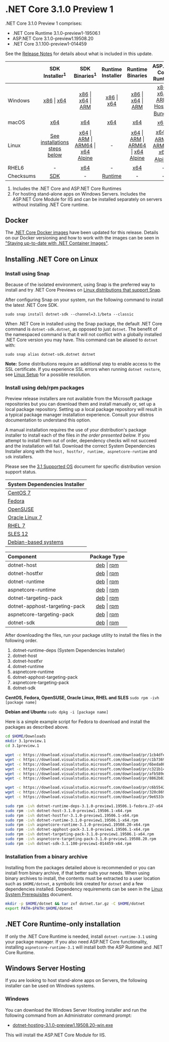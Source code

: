 # .NET Core 3.1.0 Preview 1

.NET Core 3.1.0 Preview 1 comprises:

* .NET Core Runtime 3.1.0-preview1-19506.1
* ASP.NET Core 3.1.0-preview1.19508.20
* .NET Core 3.1.100-preview1-014459

See the [Release Notes][release-notes] for details about what is included in this update.

|           | SDK Installer<sup>1</sup>                        | SDK Binaries<sup>1</sup>                 | Runtime Installer                                        | Runtime Binaries                                 | ASP.NET Core Runtime           |
| --------- | :------------------------------------------:     | :----------------------:                 | :---------------------------:                            | :-------------------------:                      | :-----------------:            |
| Windows   | [x86][dotnet-sdk-win-x86.exe] \| [x64][dotnet-sdk-win-x64.exe] | [x86][dotnet-sdk-win-x86.zip] \| [x64][dotnet-sdk-win-x64.zip] \| [ARM][dotnet-sdk-win-arm.zip] | [x86][dotnet-runtime-win-x86.exe] \| [x64][dotnet-runtime-win-x64.exe] | [x86][dotnet-runtime-win-x86.zip] \| [x64][dotnet-runtime-win-x64.zip] \| [ARM][dotnet-runtime-win-arm.zip] | [x86][aspnetcore-runtime-win-x86.exe] \| [x64][aspnetcore-runtime-win-x64.exe] \| [ARM][aspnetcore-runtime-win-arm.zip] \| <br/> [Hosting Bundle][dotnet-hosting-win.exe]<sup>2</sup> |
| macOS     | [x64][dotnet-sdk-osx-x64.pkg]  | [x64][dotnet-sdk-osx-x64.tar.gz]     | [x64][dotnet-runtime-osx-x64.pkg] | [x64][dotnet-runtime-osx-x64.tar.gz] | [x64][aspnetcore-runtime-osx-x64.tar.gz]<sup>1</sup>
| Linux     | [See installations steps below][linux-install]   | [x64][dotnet-sdk-linux-x64.tar.gz] \| [ARM][dotnet-sdk-linux-arm.tar.gz] \| [ARM64][dotnet-sdk-linux-arm64.tar.gz] \| [x64 Alpine][dotnet-sdk-linux-musl-x64.tar.gz] | - | [x64][dotnet-runtime-linux-x64.tar.gz] \| [ARM][dotnet-runtime-linux-arm.tar.gz] \| [ARM64][dotnet-runtime-linux-arm64.tar.gz] \| [x64 Alpine][dotnet-runtime-linux-musl-x64.tar.gz] | [x64][aspnetcore-runtime-linux-x64.tar.gz]<sup>1</sup>  \| [ARM][aspnetcore-runtime-linux-arm.tar.gz]<sup>1</sup> \| [ARM64][aspnetcore-runtime-linux-arm64.tar.gz] \| [x64 Alpine][aspnetcore-runtime-linux-musl-x64.tar.gz]<sup>1</sup> |
| RHEL6     | -                                                | [x64][dotnet-sdk-rhel.6-x64.tar.gz]                    | -                                                        | [x64][dotnet-runtime-rhel.6-x64.tar.gz] | - |
| Checksums | [SDK][checksums-sdk]                             | -                                        | [Runtime][checksums-runtime]                             | - | - |

1. Includes the .NET Core and ASP.NET Core Runtimes
2. For hosting stand-alone apps on Windows Servers. Includes the ASP.NET Core Module for IIS and can be installed separately on servers without installing .NET Core runtime.

## Docker

The [.NET Core Docker images](https://hub.docker.com/r/microsoft/dotnet/) have been updated for this release. Details on our Docker versioning and how to work with the images can be seen in ["Staying up-to-date with .NET Container Images"](https://devblogs.microsoft.com/dotnet/staying-up-to-date-with-net-container-images/).

## Installing .NET Core on Linux

### Install using Snap

Because of the isolated environment, using Snap is the preferred way to install and try .NET Core Previews on [Linux distributions that support Snap](https://docs.snapcraft.io/installing-snapd/6735).

After configuring Snap on your system, run the following command to install the latest .NET Core SDK.

`sudo snap install dotnet-sdk --channel=3.1/beta --classic`

When .NET Core in installed using the Snap package, the default .NET Core command is `dotnet-sdk.dotnet`, as opposed to just `dotnet`. The benefit of the namespaced command is that it will not conflict with a globally installed .NET Core version you may have. This command can be aliased to `dotnet` with:

`sudo snap alias dotnet-sdk.dotnet dotnet`

**Note:** Some distributions require an additional step to enable access to the SSL certificate. If you experience SSL errors when running `dotnet restore`, see [Linux Setup](https://github.com/dotnet/core/blob/main/Documentation/linux-setup.md) for a possible resolution.

### Install using deb/rpm packages

Preview release installers are not available from the Microsoft package repositories but you can download them and install manually or, set up a local package repository. Setting up a local package repository will result in a typical package manager installation experience. Consult your distros documentation to understand this option.

A manual installation requires the use of your distribution's package installer to install each of the files *in the order presented below.* If you attempt to install them out of order, dependency checks will not succeed and the installation will fail. Download the correct System Dependencies Installer along with the `host, hostfxr, runtime, aspnetcore-runtime` and `sdk` installers.

Please see the [3.1 Supported OS](https://github.com/dotnet/core/blob/main/release-notes/3.1/3.1-supported-os.md) document for specific distribution version support status.

| **System Dependencies Installer** |
| :-- |
| [CentOS 7][dotnet-runtime-deps-centos.7-x64.rpm] |
| [Fedora][dotnet-runtime-deps-fedora.27-x64.rpm] |
| [OpenSUSE][dotnet-runtime-deps-opensuse.42-x64.rpm] |
| [Oracle Linux 7][dotnet-runtime-deps-oraclelinux.7-x64.rpm] |
| [RHEL 7][dotnet-runtime-deps-rhel.7-x64.rpm] |
| [SLES 12][dotnet-runtime-deps-sles.12-x64.rpm] |
| [Debian-based systems][dotnet-runtime-deps-x64.deb] |

| **Component** | **Package Type** |
| :--- | :---: |
| dotnet-host | [deb][dotnet-host-x64.deb] \| [rpm][dotnet-host-x64.rpm] |
| dotnet-hostfxr | [deb][dotnet-hostfxr-x64.deb] \| [rpm][dotnet-hostfxr-x64.rpm] |
| dotnet-runtime | [deb][dotnet-runtime-x64.deb] \| [rpm][dotnet-runtime-x64.rpm] |
| aspnetcore-runtime | [deb][aspnetcore-runtime-x64.deb] \| [rpm][aspnetcore-runtime-x64.rpm] |
| dotnet-targeting-pack | [deb][dotnet-targeting-pack-x64.deb] \| [rpm][dotnet-targeting-pack-x64.rpm] |
| dotnet-apphost-targeting-pack | [deb][dotnet-apphost-pack-x64.deb] \| [rpm][dotnet-apphost-pack-x64.rpm] |
| aspnetcore-targeting-pack | [deb][aspnetcore-targeting-pack.deb] \| [rpm][aspnetcore-targeting-pack.rpm] |
| dotnet-sdk | [deb][dotnet-sdk-x64.deb] \| [rpm][dotnet-sdk-x64.rpm] |

After downloading the files, run your package utility to install the files in the following order.

1. dotnet-runtime-deps (System Dependencies Installer)
2. dotnet-host
3. dotnet-hostfxr
4. dotnet-runtime
5. aspnetcore-runtime
7. dotnet-apphost-targeting-pack
8. aspnetcore-targeting-pack
9. dotnet-sdk

**CentOS, Fedora, OpenSUSE, Oracle Linux, RHEL and SLES**
`sudo rpm -ivh [package name]`

**Debian and Ubuntu**
`sudo dpkg -i [package name]`

Here is a simple example script for Fedora to download and install the packages as described above.

``` bash
cd $HOME/Downloads
mkdir 3.1preview.1
cd 3.1preview.1

wget -c https://download.visualstudio.microsoft.com/download/pr/1cb4dfea-3cd1-4308-9715-d445a8e90a87/b559fcff820841d269a27377f0295498/dotnet-host-3.1.0-preview1.19506.1-x64.rpm
wget -c https://download.visualstudio.microsoft.com/download/pr/c1b73692-a4aa-46b3-b828-db061bd3c97f/7a4a3084955371f76e9d96a2319c4f18/dotnet-hostfxr-3.1.0-preview1.19506.1-x64.rpm
wget -c https://download.visualstudio.microsoft.com/download/pr/6beda08b-6189-45d2-a20a-033407d9a5fc/c95ac69416fd81fc0882a7cadb033444/dotnet-runtime-3.1.0-preview1.19506.1-x64.rpm
wget -c https://download.visualstudio.microsoft.com/download/pr/c321b140-ce08-4ad4-a082-1d2c75f80ed2/de026d15ace3ed93dadae71aae2abcaf/dotnet-runtime-deps-3.1.0-preview1.19506.1-fedora.27-x64.rpm
wget -c https://download.visualstudio.microsoft.com/download/pr/afb589d2-f71c-43d1-86d6-984d811930a4/08c21031cb6c13aa41779b189789ada5/aspnetcore-runtime-3.1.0-preview1.19508.20-x64.rpm
wget -c https://download.visualstudio.microsoft.com/download/pr/8862b83f-5364-457a-b42b-4bd0da1d122f/0043c62703d4498904d606b769ba3dff/dotnet-sdk-3.1.100-preview1-014459-x64.rpm

wget -c https://download.visualstudio.microsoft.com/download/pr/c6b55422-82d3-4408-b3fb-ff12a48cc812/38a7aa45b20c6dcdb9b911666ee6f5fc/dotnet-apphost-pack-3.1.0-preview1.19506.1-x64.rpm
wget -c https://download.visualstudio.microsoft.com/download/pr/320c8699-452b-4856-8f32-024bf1e1b6df/e2478d5a0ea5da1c59512ac404613558/dotnet-targeting-pack-3.1.0-preview1.19506.1-x64.rpm
wget -c https://download.visualstudio.microsoft.com/download/pr/9e6533da-9d4e-4061-8c44-77b705a27eba/effff4c0c40e59d88e60017d12152ba7/aspnetcore-targeting-pack-3.1.0-preview1.19508.20.rpm

sudo rpm -ivh dotnet-runtime-deps-3.1.0-preview1.19506.1-fedora.27-x64.rpm
sudo rpm -ivh dotnet-host-3.1.0-preview1.19506.1-x64.rpm
sudo rpm -ivh dotnet-hostfxr-3.1.0-preview1.19506.1-x64.rpm
sudo rpm -ivh dotnet-runtime-3.1.0-preview1.19506.1-x64.rpm
sudo rpm -ivh aspnetcore-runtime-3.1.0-preview1.19508.20-x64.rpm
sudo rpm -ivh dotnet-apphost-pack-3.1.0-preview1.19506.1-x64.rpm
sudo rpm -ivh dotnet-targeting-pack-3.1.0-preview1.19506.1-x64.rpm
sudo rpm -ivh aspnetcore-targeting-pack-3.1.0-preview1.19508.20.rpm
sudo rpm -ivh dotnet-sdk-3.1.100-preview1-014459-x64.rpm
```

### Installation from a binary archive

Installing from the packages detailed above is recommended or you can install from binary archive, if that better suits your needs. When using binary archives to install, the contents must be extracted to a user location such as `$HOME/dotnet`, a symbolic link created for `dotnet` and a few dependencies installed. Dependency requirements can be seen in the [Linux System Prerequisites](https://github.com/dotnet/core/blob/main/Documentation/linux-prereqs.md) document.

```bash
mkdir -p $HOME/dotnet && tar zxf dotnet.tar.gz -C $HOME/dotnet
export PATH=$PATH:$HOME/dotnet
```

## .NET Core Runtime-only installation

If only the .NET Core Runtime is needed, install `dotnet-runtime-3.1` using your package manager. If you also need ASP.NET Core functionality, installing `aspnetcore-runtime-3.1` will install both the ASP Runtime and .NET Core Runtime.

## Windows Server Hosting

If you are looking to host stand-alone apps on Servers, the following installer can be used on Windows systems.

### Windows

You can download the Windows Server Hosting installer and run the following command from an Administrator command prompt:

* [dotnet-hosting-3.1.0-preview1.19508.20-win.exe][dotnet-hosting-win.exe]

This will install the ASP.NET Core Module for IIS.

[blob-runtime]: https://dotnetcli.blob.core.windows.net/dotnet/Runtime/
[blob-sdk]: https://dotnetcli.blob.core.windows.net/dotnet/Sdk/
[release-notes]: https://github.com/dotnet/core/blob/main/release-notes/3.1/preview/3.1.0-preview1.md

[checksums-runtime]: https://dotnetcli.blob.core.windows.net/dotnet/checksums/3.1.0-preview1-sha.txt
[checksums-sdk]: https://dotnetcli.blob.core.windows.net/dotnet/checksums/3.1.0-preview1-sha.txt

[linux-install]: https://learn.microsoft.com/dotnet/core/install/linux
[linux-setup]: https://github.com/dotnet/core/blob/main/Documentation/linux-setup.md

[dotnet-blog]: https://devblogs.microsoft.com/dotnet/announcing-net-core-3-1-preview-1/
[aspnet-blog]: https://devblogs.microsoft.com/aspnet/asp-net-core-and-blazor-updates-in-net-core-3-1-preview-1/
[ef-blog]: https://devblogs.microsoft.com/dotnet/announcing-entity-framework-core-3-1-preview-1-and-entity-framework-6-4-preview-1

[aspnet_bugs]: https://github.com/aspnet/AspNetCore/issues?q=is%3Aissue+milestone%3A3.1.0-preview1+label%3ADone+label%3Abug
[aspnet_features]: https://github.com/aspnet/AspNetCore/issues?q=is%3Aissue+milestone%3A3.1.0-preview1+label%3ADone+label%3Aenhancement
[coreclr_bugs]: https://github.com/dotnet/coreclr/issues?utf8=%E2%9C%93&q=is%3Aissue+milestone%3A3.1+label%3Abug+
[coreclr_features]: https://github.com/dotnet/coreclr/issues?q=is%3Aissue+milestone%3A3.1+label%3Aenhancement
[corefx_bugs]: https://github.com/dotnet/corefx/issues?q=is%3Aissue+milestone%3A3.1+label%3Abug
[corefx_features]: https://github.com/dotnet/corefx/issues?q=is%3Aissue+milestone%3A3.1+label%3Aenhancement

[//]: # ( Runtime 3.1.0-preview1.19506.1)
[dotnet-apphost-pack-x64.deb]: https://download.visualstudio.microsoft.com/download/pr/854fd933-67f3-482a-88f9-ce10aa0e7518/788970059c9f0fd4ccb55474af25b838/dotnet-apphost-pack-3.1.0-preview1.19506.1-x64.deb
[dotnet-apphost-pack-x64.rpm]: https://download.visualstudio.microsoft.com/download/pr/c6b55422-82d3-4408-b3fb-ff12a48cc812/38a7aa45b20c6dcdb9b911666ee6f5fc/dotnet-apphost-pack-3.1.0-preview1.19506.1-x64.rpm
[dotnet-host-x64.deb]: https://download.visualstudio.microsoft.com/download/pr/140a8025-acbb-4d5f-86f4-1f27d4701691/d92cec3c2f77fb4baa55e5acc169d04b/dotnet-host-3.1.0-preview1.19506.1-x64.deb
[dotnet-host-x64.rpm]: https://download.visualstudio.microsoft.com/download/pr/1cb4dfea-3cd1-4308-9715-d445a8e90a87/b559fcff820841d269a27377f0295498/dotnet-host-3.1.0-preview1.19506.1-x64.rpm
[dotnet-hostfxr-x64.deb]: https://download.visualstudio.microsoft.com/download/pr/69fb2983-1487-4411-8605-0927f9daaf86/a34dcd100e38e2f9b05a3d35f3fd585e/dotnet-hostfxr-3.1.0-preview1.19506.1-x64.deb
[dotnet-hostfxr-x64.rpm]: https://download.visualstudio.microsoft.com/download/pr/c1b73692-a4aa-46b3-b828-db061bd3c97f/7a4a3084955371f76e9d96a2319c4f18/dotnet-hostfxr-3.1.0-preview1.19506.1-x64.rpm
[dotnet-hosting-win.exe]: https://download.visualstudio.microsoft.com/download/pr/01ae3780-2579-432e-a8c2-481630062eed/6730c8e85750f19ae148d1afc0e72bad/dotnet-hosting-3.1.0-preview1.19508.20-win.exe
[dotnet-runtime-linux-arm.tar.gz]: https://download.visualstudio.microsoft.com/download/pr/08f7b21d-b452-47e6-88a8-5ff7c74abed5/d6d539b6271f4f6f67546ad554c7b3d2/dotnet-runtime-3.1.0-preview1.19506.1-linux-arm.tar.gz
[dotnet-runtime-linux-arm64.tar.gz]: https://download.visualstudio.microsoft.com/download/pr/742876f3-281d-4cea-a9dc-8242983421b9/32282c7b47776829b4d7a2c4781dd30f/dotnet-runtime-3.1.0-preview1.19506.1-linux-arm64.tar.gz
[dotnet-runtime-linux-musl-x64.tar.gz]: https://download.visualstudio.microsoft.com/download/pr/113caf13-dca3-47e9-8618-2234c3bda682/ad9bb28adc46615fe06c217dbc37dc4e/dotnet-runtime-3.1.0-preview1.19506.1-linux-musl-x64.tar.gz
[dotnet-runtime-linux-x64.tar.gz]: https://download.visualstudio.microsoft.com/download/pr/2ceb8e42-f900-4500-9de0-9b159ed81b26/c1bc099d2bd35c76bf38e694df4a9226/dotnet-runtime-3.1.0-preview1.19506.1-linux-x64.tar.gz
[dotnet-runtime-osx-x64.pkg]: https://download.visualstudio.microsoft.com/download/pr/50d73b14-9a37-4e53-a2dd-185772a7a8a1/683df9537ff2e24da62f66c624b37211/dotnet-runtime-3.1.0-preview1.19506.1-osx-x64.pkg
[dotnet-runtime-osx-x64.tar.gz]: https://download.visualstudio.microsoft.com/download/pr/73285ebb-04a3-458b-b214-95f86322d659/c18f8d94a6938f593a3e9b2e78634763/dotnet-runtime-3.1.0-preview1.19506.1-osx-x64.tar.gz
[dotnet-runtime-rhel.6-x64.tar.gz]: https://download.visualstudio.microsoft.com/download/pr/c759f754-3580-433c-941a-5a037d961093/e25d1aa51e060456a145886c9051391e/dotnet-runtime-3.1.0-preview1.19506.1-rhel.6-x64.tar.gz
[dotnet-runtime-win-arm.zip]: https://download.visualstudio.microsoft.com/download/pr/c0452a1f-84c5-4cfe-b821-26a9e6cba298/a99144a292baff6a62cb378461a82c62/dotnet-runtime-3.1.0-preview1.19506.1-win-arm.zip
[dotnet-runtime-win-x64.exe]: https://download.visualstudio.microsoft.com/download/pr/1bf0a2c1-a8b7-4a4f-a11b-ea940c01993a/1ab8d70e092a1da6fdc9ebf2a617837b/dotnet-runtime-3.1.0-preview1.19506.1-win-x64.exe
[dotnet-runtime-win-x64.zip]: https://download.visualstudio.microsoft.com/download/pr/976ca3c2-6023-44a1-854e-f23b31b76e1c/90a8e10622407dcd0933684f6b18801d/dotnet-runtime-3.1.0-preview1.19506.1-win-x64.zip
[dotnet-runtime-win-x86.exe]: https://download.visualstudio.microsoft.com/download/pr/ed77351f-b3c4-465d-aee8-8397e9ca7cb0/c4dcbbf243bb88caa71c6df9197d8136/dotnet-runtime-3.1.0-preview1.19506.1-win-x86.exe
[dotnet-runtime-win-x86.zip]: https://download.visualstudio.microsoft.com/download/pr/eca1e2b1-134a-4c40-bb4a-ded1589d11ca/8ae3f156fb4048c88ba45d7b2be7cd88/dotnet-runtime-3.1.0-preview1.19506.1-win-x86.zip
[dotnet-runtime-x64.deb]: https://download.visualstudio.microsoft.com/download/pr/cb9fc2e4-8257-4104-a369-ca8ce543bc00/49b48fa9106a0fb283141ed81c0ca607/dotnet-runtime-3.1.0-preview1.19506.1-x64.deb
[dotnet-runtime-x64.rpm]: https://download.visualstudio.microsoft.com/download/pr/6beda08b-6189-45d2-a20a-033407d9a5fc/c95ac69416fd81fc0882a7cadb033444/dotnet-runtime-3.1.0-preview1.19506.1-x64.rpm
[dotnet-runtime-deps-centos.7-x64.rpm]: https://download.visualstudio.microsoft.com/download/pr/2441e0a7-22a4-4515-a7fd-f9a990e7abdd/837bf74eca65ff0932ce6763413dfad8/dotnet-runtime-deps-3.1.0-preview1.19506.1-centos.7-x64.rpm
[dotnet-runtime-deps-fedora.27-x64.rpm]: https://download.visualstudio.microsoft.com/download/pr/c321b140-ce08-4ad4-a082-1d2c75f80ed2/de026d15ace3ed93dadae71aae2abcaf/dotnet-runtime-deps-3.1.0-preview1.19506.1-fedora.27-x64.rpm
[dotnet-runtime-deps-opensuse.42-x64.rpm]: https://download.visualstudio.microsoft.com/download/pr/f2a006d7-8a33-48d9-9750-ed6dbc43e790/16b18a3c276242eb73d57d69bbbf3f78/dotnet-runtime-deps-3.1.0-preview1.19506.1-opensuse.42-x64.rpm
[dotnet-runtime-deps-oraclelinux.7-x64.rpm]: https://download.visualstudio.microsoft.com/download/pr/22b5f66e-9588-4476-b75b-8b112ddb0891/8e1efaddf09670dd0c15a784024feb5d/dotnet-runtime-deps-3.1.0-preview1.19506.1-oraclelinux.7-x64.rpm
[dotnet-runtime-deps-rhel.7-x64.rpm]: https://download.visualstudio.microsoft.com/download/pr/ad7e45e5-6cdc-40e8-a39a-903c3694b522/1e661e8d38d9276922b359450ebd3583/dotnet-runtime-deps-3.1.0-preview1.19506.1-rhel.7-x64.rpm
[dotnet-runtime-deps-sles.12-x64.rpm]: https://download.visualstudio.microsoft.com/download/pr/00399049-cb5b-4b5c-a1e5-0b0a45365675/38381ad1a904457487e63d64c9760c90/dotnet-runtime-deps-3.1.0-preview1.19506.1-sles.12-x64.rpm
[dotnet-runtime-deps-x64.deb]: https://download.visualstudio.microsoft.com/download/pr/9ebf702d-109d-4226-bdd7-f28295088d42/fa17aad9d1283c6a7647a49065470bea/dotnet-runtime-deps-3.1.0-preview1.19506.1-x64.deb
[dotnet-targeting-pack-x64.deb]: https://download.visualstudio.microsoft.com/download/pr/91e262b4-9cdc-4486-9537-7561050f5123/b1dc8c3e122f8c32e91d241c47a37d76/dotnet-targeting-pack-3.1.0-preview1.19506.1-x64.deb
[dotnet-targeting-pack-x64.rpm]: https://download.visualstudio.microsoft.com/download/pr/320c8699-452b-4856-8f32-024bf1e1b6df/e2478d5a0ea5da1c59512ac404613558/dotnet-targeting-pack-3.1.0-preview1.19506.1-x64.rpm
[windowsdesktop-runtime-win-x64.exe]: https://download.visualstudio.microsoft.com/download/pr/54d047f4-55f1-468c-b617-046507a19b28/c939c5b29580d7baf32d64cecc5f6c60/windowsdesktop-runtime-3.1.0-preview1.19506.1-win-x64.exe
[windowsdesktop-runtime-win-x86.exe]: https://download.visualstudio.microsoft.com/download/pr/5fbc4686-a00f-4c49-b3f8-d98cacec806e/a76394afa3ccc1c1e3000a9dc71c247d/windowsdesktop-runtime-3.1.0-preview1.19506.1-win-x86.exe

[//]: # ( ASP 3.1.0-preview1.19508.20)
[aspnetcore-runtime-linux-arm.tar.gz]: https://download.visualstudio.microsoft.com/download/pr/f1b8563a-cf7c-4931-ba87-2a1dbd43736b/c9df5adc35dacb0a0a792daea92ee7ad/aspnetcore-runtime-3.1.0-preview1.19508.20-linux-arm.tar.gz
[aspnetcore-runtime-linux-arm64.tar.gz]: https://download.visualstudio.microsoft.com/download/pr/7370e950-110f-4e65-b2db-021255f68098/7c29bd653e61a8bcd7e7a79121127dba/aspnetcore-runtime-3.1.0-preview1.19508.20-linux-arm64.tar.gz
[aspnetcore-runtime-linux-musl-x64.tar.gz]: https://download.visualstudio.microsoft.com/download/pr/e2968cc4-d134-46db-a9e6-f6a8aefd17bc/6ff72137f7119feebae68b3bc720fd5f/aspnetcore-runtime-3.1.0-preview1.19508.20-linux-musl-x64.tar.gz
[aspnetcore-runtime-linux-x64.tar.gz]: https://download.visualstudio.microsoft.com/download/pr/66d6edaf-6183-4ecb-a536-7483b92b6047/6e7f38d9c03a4b786040db7b23a8fed4/aspnetcore-runtime-3.1.0-preview1.19508.20-linux-x64.tar.gz
[aspnetcore-runtime-osx-x64.tar.gz]: https://download.visualstudio.microsoft.com/download/pr/93811a37-ce18-4089-8e2a-fad0de68de3d/0a00a535c5d98a59c3f2606319899cf5/aspnetcore-runtime-3.1.0-preview1.19508.20-osx-x64.tar.gz
[aspnetcore-runtime-rh.rhel.7-x64.rpm]: https://download.visualstudio.microsoft.com/download/pr/cdd38fb7-5ef4-4f72-9a08-77d797a3f1bc/c7a7e96d1a8c7cc6ae64c32269061c49/aspnetcore-runtime-3.1.0-preview1.19508.20-rh.rhel.7-x64.rpm
[aspnetcore-runtime-win-arm.zip]: https://download.visualstudio.microsoft.com/download/pr/4e81d52d-f39c-4448-8a06-f2458550ba3e/6ddde417245072c58c1e975be17b0925/aspnetcore-runtime-3.1.0-preview1.19508.20-win-arm.zip
[aspnetcore-runtime-win-x64.exe]: https://download.visualstudio.microsoft.com/download/pr/ae466224-ec18-43f3-b51a-8e78b984bc62/8ba2c2d3e28e310dbad8bfeac58b054d/aspnetcore-runtime-3.1.0-preview1.19508.20-win-x64.exe
[aspnetcore-runtime-win-x64.zip]: https://download.visualstudio.microsoft.com/download/pr/de492131-8cf7-405b-bbab-5a281c355ef9/ef7dc88237ff912660702d5ddd6ae695/aspnetcore-runtime-3.1.0-preview1.19508.20-win-x64.zip
[aspnetcore-runtime-win-x86.exe]: https://download.visualstudio.microsoft.com/download/pr/2b13155d-362a-47d7-b6bb-ff97bfaf7843/f582d6fefc63ae5f859e483cbe266337/aspnetcore-runtime-3.1.0-preview1.19508.20-win-x86.exe
[aspnetcore-runtime-win-x86.zip]: https://download.visualstudio.microsoft.com/download/pr/8c7b3f62-206a-4c2a-b8af-3ac93bd2ed98/667e37391a36acb71e4bdf0eec328ae1/aspnetcore-runtime-3.1.0-preview1.19508.20-win-x86.zip
[aspnetcore-runtime-x64.deb]: https://download.visualstudio.microsoft.com/download/pr/c5ec79fb-a627-4c87-8029-171fc167197f/db20e6a985365e89150be1e2dc70a2ee/aspnetcore-runtime-3.1.0-preview1.19508.20-x64.deb
[aspnetcore-runtime-x64.rpm]: https://download.visualstudio.microsoft.com/download/pr/afb589d2-f71c-43d1-86d6-984d811930a4/08c21031cb6c13aa41779b189789ada5/aspnetcore-runtime-3.1.0-preview1.19508.20-x64.rpm
[aspnetcore-targeting-pack.deb]: https://download.visualstudio.microsoft.com/download/pr/bbb0636d-2e45-4f22-ba2a-6e85ba4aa360/c5385eb780203707a6f6a7b3dbcf4cf3/aspnetcore-targeting-pack-3.1.0-preview1.19508.20.deb
[aspnetcore-targeting-pack.rpm]: https://download.visualstudio.microsoft.com/download/pr/9e6533da-9d4e-4061-8c44-77b705a27eba/effff4c0c40e59d88e60017d12152ba7/aspnetcore-targeting-pack-3.1.0-preview1.19508.20.rpm
[dotnet-hosting-win.exe]: https://download.visualstudio.microsoft.com/download/pr/01ae3780-2579-432e-a8c2-481630062eed/6730c8e85750f19ae148d1afc0e72bad/dotnet-hosting-3.1.0-preview1.19508.20-win.exe

[//]: # ( SDK 3.1.100-preview1-014459 )
[dotnet-sdk-linux-arm.tar.gz]: https://download.visualstudio.microsoft.com/download/pr/add0da94-569b-462d-a3d4-f29407cb9386/9570da173af00033d6b5d9aaf6603450/dotnet-sdk-3.1.100-preview1-014459-linux-arm.tar.gz
[dotnet-sdk-linux-arm64.tar.gz]: https://download.visualstudio.microsoft.com/download/pr/3cf6ae0b-5933-461f-b32d-10bae9199a97/ff5251238265d20f07ff62181d3e2d1d/dotnet-sdk-3.1.100-preview1-014459-linux-arm64.tar.gz
[dotnet-sdk-linux-musl-x64.tar.gz]: https://download.visualstudio.microsoft.com/download/pr/5d43b6a8-2855-4318-98ae-2515c75503e4/8ae1142fdd85385e4d1a62bc3b33b925/dotnet-sdk-3.1.100-preview1-014459-linux-musl-x64.tar.gz
[dotnet-sdk-linux-x64.tar.gz]: https://download.visualstudio.microsoft.com/download/pr/a3cc3d8a-226d-4306-a61b-a5446fdb72ef/604e029047aec0229545e8c397a14ddb/dotnet-sdk-3.1.100-preview1-014459-linux-x64.tar.gz
[dotnet-sdk-osx-x64.pkg]: https://download.visualstudio.microsoft.com/download/pr/516f4938-dcb8-4e5a-aefc-0e7b11730a4b/9afc9a668d97ba280aa1962194305ba3/dotnet-sdk-3.1.100-preview1-014459-osx-x64.pkg
[dotnet-sdk-osx-x64.tar.gz]: https://download.visualstudio.microsoft.com/download/pr/1961368e-97df-439b-99ef-e14a6e65fa7c/73a793ceefdcf3348833843220fb2f1e/dotnet-sdk-3.1.100-preview1-014459-osx-x64.tar.gz
[dotnet-sdk-rhel.6-x64.tar.gz]: https://download.visualstudio.microsoft.com/download/pr/209443d9-2b6c-4eb5-950d-c9afc06ef7ce/f2ef7a20cb007976fbba8527233298ac/dotnet-sdk-3.1.100-preview1-014459-rhel.6-x64.tar.gz
[dotnet-sdk-win-arm.zip]: https://download.visualstudio.microsoft.com/download/pr/4c981b39-2075-43d1-8a75-863b886a7744/c1ecd27ae15df9a1c75585f5d0b5aebc/dotnet-sdk-3.1.100-preview1-014459-win-arm.zip
[dotnet-sdk-win-x64.exe]: https://download.visualstudio.microsoft.com/download/pr/3c80ce15-78a4-402c-a887-58119f2546b5/4bf7731ac1f278d7c8c9e30c81629316/dotnet-sdk-3.1.100-preview1-014459-win-x64.exe
[dotnet-sdk-win-x64.zip]: https://download.visualstudio.microsoft.com/download/pr/d5f66bc0-ceaf-4ae8-979a-348fce24f500/39a33cbdc8d33e3eb477b6dfd0d61efc/dotnet-sdk-3.1.100-preview1-014459-win-x64.zip
[dotnet-sdk-win-x86.exe]: https://download.visualstudio.microsoft.com/download/pr/0f899d0e-8403-448d-b206-5bacbed34b46/5394c8fc72225aebce4a022c2469bb7b/dotnet-sdk-3.1.100-preview1-014459-win-x86.exe
[dotnet-sdk-win-x86.zip]: https://download.visualstudio.microsoft.com/download/pr/27d2c031-1df4-42e9-8496-489e3c0eec3b/e50eba8133e81061034266227513664d/dotnet-sdk-3.1.100-preview1-014459-win-x86.zip
[dotnet-sdk-x64.deb]: https://download.visualstudio.microsoft.com/download/pr/84eb3f51-bd69-4c68-b03d-4ce3a83822f1/1d35ddefa5fd2b3bd15430253cfc0521/dotnet-sdk-3.1.100-preview1-014459-x64.deb
[dotnet-sdk-x64.rpm]: https://download.visualstudio.microsoft.com/download/pr/8862b83f-5364-457a-b42b-4bd0da1d122f/0043c62703d4498904d606b769ba3dff/dotnet-sdk-3.1.100-preview1-014459-x64.rpm
